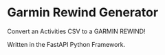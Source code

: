 # Garmin Rewind Generator
Convert an Activities CSV to a GARMIN REWIND!

Written in the FastAPI Python Framework.
